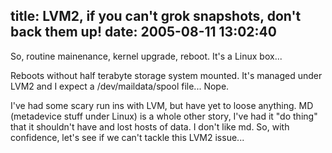 title: LVM2, if you can't grok snapshots, don't back them up!
date: 2005-08-11 13:02:40
---

<p>So, routine mainenance, kernel upgrade, reboot.  It's a Linux box...</p>

<p>Reboots without half terabyte storage system mounted.  It's managed under LVM2 and I expect a /dev/maildata/spool file... Nope.</p>

<p>I've had some scary run ins with LVM, but have yet to loose anything.  MD (metadevice stuff under Linux) is a whole other story, I've had it "do thing" that it shouldn't have and lost hosts of data.  I don't like md.  So, with confidence, let's see if we can't tackle this LVM2 issue...</p>
